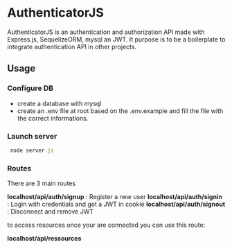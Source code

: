 # AuthenticatorJS
AuthenticatorJS is an authentication and authorization API made with Express.js, SequelizeORM, mysql an JWT. It purpose is to be a boilerplate to integrate authentication API in other projects.

## Usage
### Configure DB
- create a database with mysql
- create an .env file at root based on the .env.example and fill the file with the correct informations.

### Launch server
```js
 node server.js
```

### Routes
There are 3 main routes

**localhost/api/auth/signup** : Register a new user
**localhost/api/auth/signin** : Login with credentials and get a JWT in cookie
**localhost/api/auth/signout** : Disconnect and remove JWT

to access resources once your are connected you can use this route:

**localhost/api/ressources**

